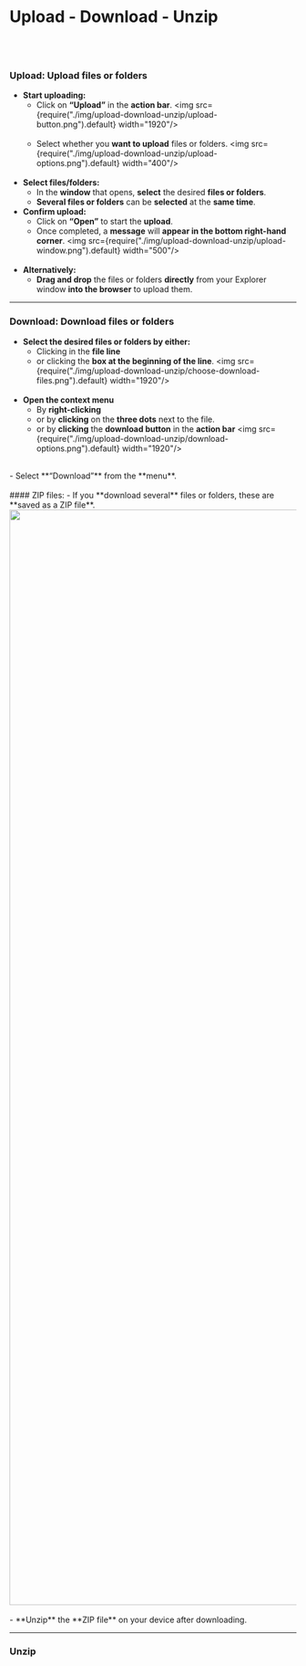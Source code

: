 # Upload - Download - Unzip
<br/><br/>

### Upload: Upload files or folders
- **Start uploading:**
    - Click on **“Upload”** in the **action bar**.
    <img src={require("./img/upload-download-unzip/upload-button.png").default} width="1920"/>
    <br/><br/>
    - Select whether you **want to upload** files or folders.
    <img src={require("./img/upload-download-unzip/upload-options.png").default} width="400"/>
<br/><br/>
- **Select files/folders:**
    - In the **window** that opens, **select** the desired **files or folders**.
    - **Several files or folders** can be **selected** at the **same time**.
- **Confirm upload:**
    - Click on **“Open”** to start the **upload**.
    - Once completed, a **message** will **appear in the bottom right-hand corner**.
    <img src={require("./img/upload-download-unzip/upload-window.png").default} width="500"/>
    <br/><br/>
- **Alternatively:**
    - **Drag and drop** the files or folders **directly** from your Explorer window **into the browser** to upload them.

---

### Download: Download files or folders
- **Select the desired files or folders by either:**
    - Clicking in the **file line** 
    - or clicking the **box at the beginning of the line**.
    <img src={require("./img/upload-download-unzip/choose-download-files.png").default} width="1920"/>
    <br/><br/>
- **Open the context menu**
    - By **right-clicking**
    - or by **clicking** on the **three dots** next to the file.
    - or by **clicking** the **download button** in the **action bar**
    <img src={require("./img/upload-download-unzip/download-options.png").default} width="1920"/>
<br/>
- Select **“Download”** from the **menu**.
<br/><br/>
#### ZIP files:
- If you **download several** files or folders, these are **saved as a ZIP file**.
<img src={require("./img/upload-download-unzip/zip-file.png").default} width="1920"/>
<br/><br/>
- **Unzip** the **ZIP file** on your device after downloading.

---

### Unzip